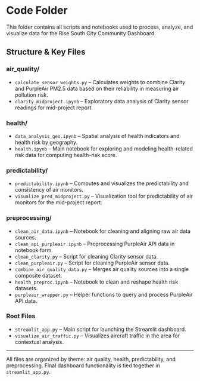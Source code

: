 # Code Folder

This folder contains all scripts and notebooks used to process, analyze, and visualize data for the Rise South City Community Dashboard.

## Structure & Key Files

### air_quality/
- `calculate_sensor_weights.py` – Calculates weights to combine Clarity and PurpleAir PM2.5 data based on their reliability in measuring air pollution risk.
- `clarity_midproject.ipynb` – Exploratory data analysis of Clarity sensor readings for mid-project report.

### health/
- `data_analysis_geo.ipynb` – Spatial analysis of health indicators and health risk by geography.
- `health.ipynb` – Main notebook for exploring and modeling health-related risk data for computing health-risk score.

### predictability/
- `predictability.ipynb` – Computes and visualizes the predictability and consistency of air monitors.
- `visualize_pred_midproject.py` – Visualization tool for predictability of air monitors for the mid-project report.

### preprocessing/
- `clean_air_data.ipynb` – Notebook for cleaning and aligning raw air data sources.
- `clean_api_purpleair.ipynb` – Preprocessing PurpleAir API data in notebook form.
- `clean_clarity.py` – Script for cleaning Clarity sensor data.
- `clean_purpleair.py` – Script for cleaning PurpleAir sensor data.
- `combine_air_quality_data.py` – Merges air quality sources into a single composite dataset.
- `health_preproc.ipynb` – Notebook to clean and reshape health risk datasets.
- `purpleair_wrapper.py` – Helper functions to query and process PurpleAir API data.

### Root Files
- `streamlit_app.py` – Main script for launching the Streamlit dashboard.
- `visualize_air_traffic.py` – Visualizes aircraft traffic in the area for contextual analysis.

---

All files are organized by theme: air quality, health, predictability, and preprocessing. Final dashboard functionality is tied together in `streamlit_app.py`.